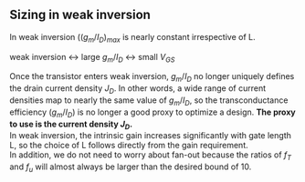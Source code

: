 ## Sizing in weak inversion

In weak inversion ($(g_{m}/I_{D})_{max}$ is nearly constant irrespective of L.

weak inversion $\leftrightarrow$ large $g_{m}/I_{D}$ $\leftrightarrow$ small $V_{GS}$

Once the transistor enters weak inversion, $g_{m}/I_{D}$ no longer uniquely defines the drain current density $J_D$. In other words, a wide range of current densities map to nearly the same value of $g_{m}/I_{D}$, so the transconductance efficiency ($g_{m}/I_{D}$) is no longer a good proxy to 
optimize a design. **The proxy to use is the current density $J_D$.** <br>
In weak inversion, the intrinsic gain increases significantly with gate length L, so the choice of L follows directly from the gain requirement.<br>
In addition, we do not need to worry about fan-out because the ratios of $f_T$ and $f_u$ will almost always be larger than the desired bound of 10.

```
```
